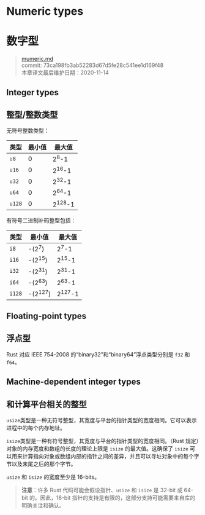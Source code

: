 # Numeric types
# 数字型

>[mumeric.md](https://github.com/rust-lang/reference/blob/master/src/types/mumeric.md)\
>commit: 73ca198fb3ab52283d67d5fe28c541ee1d169f48 \
>本章译文最后维护日期：2020-11-14

## Integer types
## 整型/整数类型

无符号整数类型：

类型   | 最小值 | 最大值
-------|---------|-------------------
`u8`   | 0       | 2<sup>8</sup>-1
`u16`  | 0       | 2<sup>16</sup>-1
`u32`  | 0       | 2<sup>32</sup>-1
`u64`  | 0       | 2<sup>64</sup>-1
`u128` | 0       | 2<sup>128</sup>-1

有符号二进制补码整型包括：

类型   | 最小值            | 最大值
-------|--------------------|-------------------
`i8`   | -(2<sup>7</sup>)   | 2<sup>7</sup>-1
`i16`  | -(2<sup>15</sup>)  | 2<sup>15</sup>-1
`i32`  | -(2<sup>31</sup>)  | 2<sup>31</sup>-1
`i64`  | -(2<sup>63</sup>)  | 2<sup>63</sup>-1
`i128` | -(2<sup>127</sup>) | 2<sup>127</sup>-1


## Floating-point types
## 浮点型

Rust 对应 IEEE 754-2008 的“binary32”和“binary64”浮点类型分别是 `f32` 和 `f64`。

## Machine-dependent integer types
## 和计算平台相关的整型

`usize`类型是一种无符号整型，其宽度与平台的指针类型的宽度相同。它可以表示进程中的每个内存地址。

`isize`类型是一种有符号整型，其宽度与平台的指针类型的宽度相同。（Rust 规定）对象的内存宽度和数组的长度的理论上限是 `isize` 的最大值。这确保了 `isize` 可以用来计算指向对象或数组内部的指针之间的差异，并且可以寻址对象中的每个字节以及末尾之后的那个字节。

`usize` 和 `isize` 的宽度至少是 16-bits。

> **注意**：许多 Rust 代码可能会假设指针、`usize` 和 `isize` 是 32-bit 或 64-bit 的。因此，16-bit 指针的支持是有限的，这部分支持可能需要来自库的明确关注和确认。

<!-- 2020-11-12-->
<!-- checked -->
